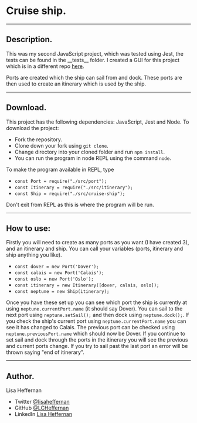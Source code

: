# Cruise ship.
___
## Description.
This was my second JavaScript project, which was tested using Jest, the tests can be found in the \_\_tests__ folder. I created a GUI for this project which is in a different repo [here](https://github.com/LCHeffernan/cruise-ships-gui).

Ports are created which the ship can sail from and dock. These ports are then used to create an itinerary which is used by the ship.
___
## Download.
This project has the following dependencies: JavaScript, Jest and Node. To download the project:
* Fork the repository.
* Clone down your fork using ```git clone```.
* Change directory into your cloned folder and run ``` npm install ```.
* You can run the program in node REPL using the command ```node```.

To make the program available in REPL, type
* ```const Port = require("./src/port");```
* ```const Itinerary = require("./src/itinerary");```
* ```const Ship = require("./src/cruise-ship");```

Don't exit from REPL as this is where the program will be run.
___
## How to use:
Firstly you will need to create as many ports as you want (I have created 3), and an itinerary and ship. You can call your variables (ports, itinerary and ship anything you like).
* ```const dover = new Port('Dover');```
* ```const calais = new Port('Calais');```
* ```const oslo = new Port('Oslo');```
* ```const itinerary = new Itinerary([dover, calais, oslo]);```
* ```const neptune = new Ship(itinerary);```

Once you have these set up you can see which port the ship is currently at using ```neptune.currentPort.name``` (it should say Dover). You can sail to the next port using ```neptune.setSail();``` and then dock using ```neptune.dock();```. If you check the ship's current port using ```neptune.currentPort.name``` you can see it has changed to Calais. The previous port can be checked using ```neptune.previousPort.name``` which should now be Dover. If you continue to set sail and dock through the ports in the itinerary you will see the previous and current ports change. If you try to sail past the last port an error will be thrown saying "end of itinerary".
___
## Author.
Lisa Heffernan

* Twitter [@Iisaheffernan](https://twitter.com/Iisaheffernan)
* GitHub [@LCHeffernan](https://github.com/LCHeffernan)
* LinkedIn [Lisa Heffernan](https://www.linkedin.com/in/lisa-heffernan-54b61312a)
